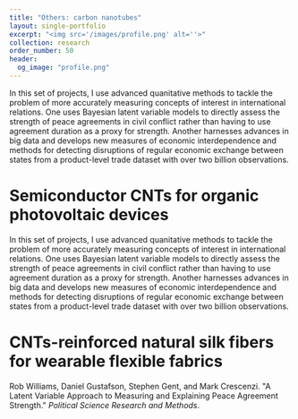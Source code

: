 ```yaml
---
title: "Others: carbon nanotubes"
layout: single-portfolio
excerpt: "<img src='/images/profile.png' alt=''>"
collection: research
order_number: 50
header: 
  og_image: "profile.png"
---
```


In this set of projects, I use advanced quanitative methods to tackle the problem of more accurately measuring concepts of interest in international relations. One uses Bayesian latent variable models to directly assess the strength of peace agreements in civil conflict rather than having to use agreement duration as a proxy for strength. Another harnesses advances in big data and develops new measures of economic interdependence and methods for detecting disruptions of regular economic exchange between states from a product-level trade dataset with over two billion observations.

# Semiconductor CNTs for organic photovoltaic devices

In this set of projects, I use advanced quanitative methods to tackle the problem of more accurately measuring concepts of interest in international relations. One uses Bayesian latent variable models to directly assess the strength of peace agreements in civil conflict rather than having to use agreement duration as a proxy for strength. Another harnesses advances in big data and develops new measures of economic interdependence and methods for detecting disruptions of regular economic exchange between states from a product-level trade dataset with over two billion observations.

# CNTs-reinforced natural silk fibers for wearable flexible fabrics

Rob Williams, Daniel Gustafson, Stephen Gent, and Mark Crescenzi. "A Latent Variable Approach to Measuring and Explaining Peace Agreement Strength." *Political Science Research and Methods*.
